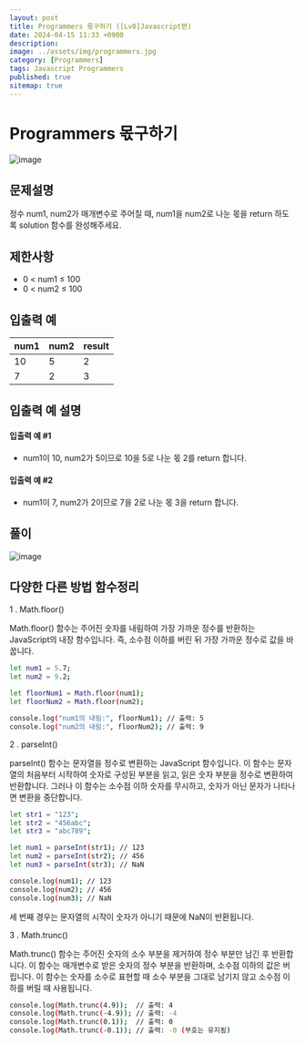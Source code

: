 ```yaml
---
layout: post
title: Programmers 몫구하기 ([Lv0]Javascript편)
date: 2024-04-15 11:33 +0900
description: 
image: ../assets/img/programmers.jpg
category: [Programmers]
tags: Javascript Programmers
published: true
sitemap: true
---
```



# Programmers 몫구하기

![image](https://github.com/gnlgk/class2024/assets/161431748/39cf9aac-16b9-4d49-a67e-ed2feb7d164e)

## 문제설명

정수 num1, num2가 매개변수로 주어질 때, num1을 num2로 나눈 몫을 return 하도록 solution 함수를 완성해주세요.

## 제한사항

* 0 < num1 ≤ 100
* 0 < num2 ≤ 100

## 입출력 예

|num1|num2|result|
|---|---|---|
|10|5|2|
|7|2|3|

## 입출력 예 설명

#### 입출력 예 #1

* num1이 10, num2가 5이므로 10을 5로 나눈 몫 2를 return 합니다.

####  입출력 예 #2

* num1이 7, num2가 2이므로 7을 2로 나눈 몫 3을 return 합니다.

## 풀이

![image](https://github.com/gnlgk/class2024/assets/161431748/56d7089d-8194-4a94-a153-6e43dda320f9)

## 다양한 다른 방법 함수정리

1 . Math.floor()

Math.floor() 함수는 주어진 숫자를 내림하여 가장 가까운 정수를 반환하는 JavaScript의 내장 함수입니다. 즉, 소수점 이하를 버린 뒤 가장 가까운 정수로 값을 바꿉니다.

````bash
let num1 = 5.7;
let num2 = 9.2;

let floorNum1 = Math.floor(num1);
let floorNum2 = Math.floor(num2);

console.log("num1의 내림:", floorNum1); // 출력: 5
console.log("num2의 내림:", floorNum2); // 출력: 9
````

2 . parseInt()

parseInt() 함수는 문자열을 정수로 변환하는 JavaScript 함수입니다. 이 함수는 문자열의 처음부터 시작하여 숫자로 구성된 부분을 읽고, 읽은 숫자 부분을 정수로 변환하여 반환합니다. 그러나 이 함수는 소수점 이하 숫자를 무시하고, 숫자가 아닌 문자가 나타나면 변환을 중단합니다.

````bash
let str1 = "123";
let str2 = "456abc";
let str3 = "abc789";

let num1 = parseInt(str1); // 123
let num2 = parseInt(str2); // 456
let num3 = parseInt(str3); // NaN

console.log(num1); // 123
console.log(num2); // 456
console.log(num3); // NaN 
````

세 번째 경우는 문자열의 시작이 숫자가 아니기 때문에 NaN이 반환됩니다.

3 . Math.trunc()

Math.trunc() 함수는 주어진 숫자의 소수 부분을 제거하여 정수 부분만 남긴 후 반환합니다. 이 함수는 매개변수로 받은 숫자의 정수 부분을 반환하며, 소수점 이하의 값은 버립니다. 이 함수는 숫자를 소수로 표현할 때 소수 부분을 그대로 남기지 않고 소수점 이하를 버릴 때 사용됩니다.

````bash
console.log(Math.trunc(4.9));  // 출력: 4
console.log(Math.trunc(-4.9)); // 출력: -4
console.log(Math.trunc(0.1));  // 출력: 0
console.log(Math.trunc(-0.1)); // 출력: -0 (부호는 유지됨)
````
